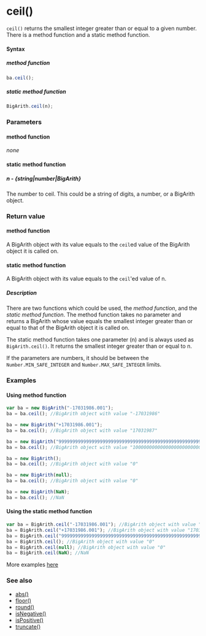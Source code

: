 # ceil()
<code>ceil()</code> returns the smallest integer greater than or equal to a given number. There is a method function and a static method function.

#### Syntax
##### method function
```javascript
ba.ceil();
```

##### static method function
```javascript
BigArith.ceil(n);
```
 
### Parameters
#### method function
*none*

#### static method function
##### n - {string|number|BigArith}
The number to ceil. This could be a string of digits, a number, or a BigArith object.

### Return value
#### method function
A BigArith object with its value equals to the <code>ceil</code>ed value of the BigArith object it is called on.

#### static method function
A BigArith object with its value equals to the <code>ceil</code>'ed value of n.

##### Description
There are two functions which could be used, the *method function*, and the *static method function*. The method function takes no parameter and returns a BigArith whose value equals the smallest integer greater than or equal to that of the BigArith object it is called on.

The static method function takes one parameter (n) and is always used as <code>BigArith.ceil()</code>. It returns the smallest integer greater than or equal to n. 

If the parameters are numbers, it should be between the <code>Number.MIN_SAFE_INTEGER</code> and <code>Number.MAX_SAFE_INTEGER</code> limits.


### Examples
#### Using method function

```javascript
var ba = new BigArith("-17031986.001");
ba = ba.ceil(); //BigArith object with value "-17031986"

ba = new BigArith("+17031986.001");
ba = ba.ceil(); //BigArith object with value "17031987"

ba = new BigArith("999999999999999999999999999999999999999999999999999999999999999999999999999999999999999999999.999");
ba = ba.ceil(); //BigArith object with value "1000000000000000000000000000000000000000000000000000000000000000000000000000000000000000000000"

ba = new BigArith();
ba = ba.ceil(); //BigArith object with value "0" 

ba = new BigArith(null);
ba = ba.ceil(); //BigArith object with value "0" 

ba = new BigArith(NaN);
ba = ba.ceil(); //NaN
```

#### Using the static method function

```javascript
var ba = BigArith.ceil("-17031986.001"); //BigArith object with value "-17031986"
ba = BigArith.ceil("+17031986.001"); //BigArith object with value "17031987"
ba = BigArith.ceil("999999999999999999999999999999999999999999999999999999999999999999999999999999999999999999999.999"); //BigArith object with value "1000000000000000000000000000000000000000000000000000000000000000000000000000000000000000000000"
ba = BigArith.ceil(); //BigArith object with value "0"
ba = BigArith.ceil(null); //BigArith object with value "0"
ba = BigArith.ceil(NaN); //NaN
```

More examples [here](https://github.com/osofem/BigArith.js/tree/master/examples/)

### See also
* [abs()](https://osofem.github.io/BigArith.js/documentation/abs.html)
* [floor()](https://osofem.github.io/BigArith.js/documentation/floor.html)
* [round()](https://osofem.github.io/BigArith.js/documentation/round.html)
* [isNegative()](https://osofem.github.io/BigArith.js/documentation/isnegative.html)
* [isPositive()](https://osofem.github.io/BigArith.js/documentation/ispositive.html)
* [truncate()](https://osofem.github.io/BigArith.js/documentation/truncate.html)